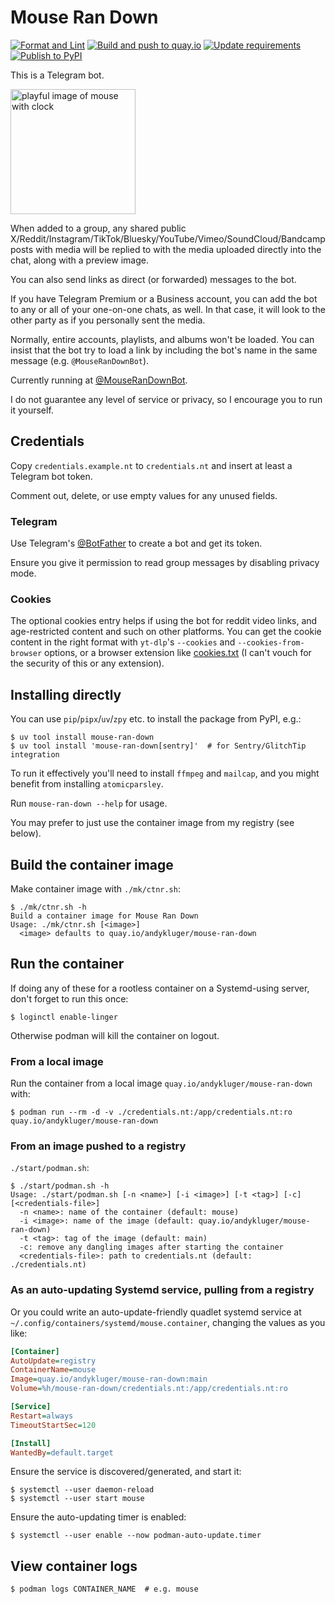 # Mouse Ran Down

[![Format and Lint](https://github.com/AndydeCleyre/mouse-ran-down/actions/workflows/fmt_lint.yml/badge.svg)](https://github.com/AndydeCleyre/mouse-ran-down/actions/workflows/fmt_lint.yml)
[![Build and push to quay.io](https://github.com/AndydeCleyre/mouse-ran-down/actions/workflows/ctnr.yml/badge.svg)](https://quay.io/andykluger/mouse-ran-down)
[![Update requirements](https://github.com/AndydeCleyre/mouse-ran-down/actions/workflows/reqs.yml/badge.svg)](https://github.com/AndydeCleyre/mouse-ran-down/actions/workflows/reqs.yml)
[![Publish to PyPI](https://github.com/AndydeCleyre/mouse-ran-down/actions/workflows/pypi.yml/badge.svg)](https://github.com/AndydeCleyre/mouse-ran-down/actions/workflows/pypi.yml)

This is a Telegram bot.

<img src="https://github.com/user-attachments/assets/9d68a581-f123-4ffb-aa1e-f65b99063eca" alt="playful image of mouse with clock" width="200"/>

When added to a group, any shared public
X/Reddit/Instagram/TikTok/Bluesky/YouTube/Vimeo/SoundCloud/Bandcamp
posts with media will be replied to with the media
uploaded directly into the chat, along with a preview image.

You can also send links as direct (or forwarded) messages to the bot.

If you have Telegram Premium or a Business account,
you can add the bot to any or all of your one-on-one chats, as well.
In that case, it will look to the other party as if you personally sent the media.

Normally, entire accounts, playlists, and albums won't be loaded.
You can insist that the bot try to load a link by including
the bot's name in the same message (e.g. `@MouseRanDownBot`).

Currently running at [@MouseRanDownBot](https://t.me/MouseRanDownBot).

I do not guarantee any level of service or privacy, so I encourage you to run it yourself.

## Credentials

Copy `credentials.example.nt` to `credentials.nt` and insert at least a Telegram bot token.

Comment out, delete, or use empty values for any unused fields.

### Telegram

Use Telegram's [@BotFather](https://t.me/BotFather) to create a bot and get its token.

Ensure you give it permission to read group messages by disabling privacy mode.

### Cookies

The optional cookies entry helps if using the bot for reddit video links,
and age-restricted content and such on other platforms.
You can get the cookie content in the right format with `yt-dlp`'s
`--cookies` and `--cookies-from-browser` options,
or a browser extension like [cookies.txt](https://addons.mozilla.org/en-US/firefox/addon/cookies-txt/)
(I can't vouch for the security of this or any extension).

## Installing directly

You can use `pip`/`pipx`/`uv`/`zpy` etc. to install the package from PyPI, e.g.:

```console
$ uv tool install mouse-ran-down
$ uv tool install 'mouse-ran-down[sentry]'  # for Sentry/GlitchTip integration
```

To run it effectively you'll need to install `ffmpeg` and `mailcap`,
and you might benefit from installing `atomicparsley`.

Run `mouse-ran-down --help` for usage.

You may prefer to just use the container image from my registry (see below).

## Build the container image

Make container image with `./mk/ctnr.sh`:

```console
$ ./mk/ctnr.sh -h
Build a container image for Mouse Ran Down
Usage: ./mk/ctnr.sh [<image>]
  <image> defaults to quay.io/andykluger/mouse-ran-down
```

## Run the container

If doing any of these for a rootless container on a Systemd-using server,
don't forget to run this once:

```console
$ loginctl enable-linger
```

Otherwise podman will kill the container on logout.

### From a local image

Run the container from a local image `quay.io/andykluger/mouse-ran-down` with:

```console
$ podman run --rm -d -v ./credentials.nt:/app/credentials.nt:ro quay.io/andykluger/mouse-ran-down
```

### From an image pushed to a registry

`./start/podman.sh`:

```console
$ ./start/podman.sh -h
Usage: ./start/podman.sh [-n <name>] [-i <image>] [-t <tag>] [-c] [<credentials-file>]
  -n <name>: name of the container (default: mouse)
  -i <image>: name of the image (default: quay.io/andykluger/mouse-ran-down)
  -t <tag>: tag of the image (default: main)
  -c: remove any dangling images after starting the container
  <credentials-file>: path to credentials.nt (default: ./credentials.nt)
```

### As an auto-updating Systemd service, pulling from a registry

Or you could write an auto-update-friendly quadlet systemd service at
`~/.config/containers/systemd/mouse.container`, changing the values as you like:

```ini
[Container]
AutoUpdate=registry
ContainerName=mouse
Image=quay.io/andykluger/mouse-ran-down:main
Volume=%h/mouse-ran-down/credentials.nt:/app/credentials.nt:ro

[Service]
Restart=always
TimeoutStartSec=120

[Install]
WantedBy=default.target
```

Ensure the service is discovered/generated, and start it:

```console
$ systemctl --user daemon-reload
$ systemctl --user start mouse
```

Ensure the auto-updating timer is enabled:

```console
$ systemctl --user enable --now podman-auto-update.timer
```

## View container logs

```console
$ podman logs CONTAINER_NAME  # e.g. mouse
```
